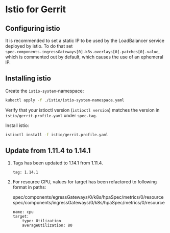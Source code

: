 # Istio for Gerrit

## Configuring istio

It is recommended to set a static IP to be used by the LoadBalancer service
deployed by istio. To do that set
`spec.components.ingressGateways[0].k8s.overlays[0].patches[0].value`, which is
commented out by default, which causes the use of an ephemeral IP.

## Installing istio

Create the `istio-system`-namespace:

```sh
kubectl apply -f ./istio/istio-system-namespace.yaml
```

Verify that your istioctl version (`istioctl version`) matches the version in
`istio/gerrit.profile.yaml` under `spec.tag`.

Install istio:

```sh
istioctl install -f istio/gerrit.profile.yaml
```

## Update from 1.11.4 to 1.14.1

1. Tags has been updated to 1.14.1 from 1.11.4.

    ```
    tag: 1.14.1
    ```

2. For resource CPU, values for target has been refactored to following format in paths:

    spec/components/egressGateways/0/k8s/hpaSpec/metrics/0/resource
    spec/components/ingressGateways/0/k8s/hpaSpec/metrics/0/resource


    ```
    name: cpu
    target:
        type: Utilization
        averageUtilization: 80
    ```